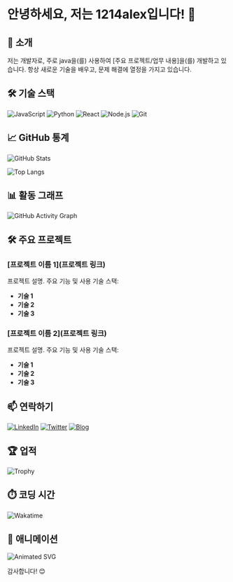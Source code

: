 # 안녕하세요, 저는 1214alex입니다! 👋

<!-- 타이틀 섹션 -->
## 🚀 소개
저는 개발자로, 주로 java을(를) 사용하여 [주요 프로젝트/업무 내용]을(를) 개발하고 있습니다. 항상 새로운 기술을 배우고, 문제 해결에 열정을 가지고 있습니다.

<!-- 배지 섹션 -->
## 🛠️ 기술 스택
![JavaScript](https://img.shields.io/badge/JavaScript-F7DF1E?style=flat&logo=javascript&logoColor=black)
![Python](https://img.shields.io/badge/Python-3776AB?style=flat&logo=python&logoColor=white)
![React](https://img.shields.io/badge/React-20232A?style=flat&logo=react&logoColor=61DAFB)
![Node.js](https://img.shields.io/badge/Node.js-339933?style=flat&logo=node.js&logoColor=white)
![Git](https://img.shields.io/badge/Git-F05032?style=flat&logo=git&logoColor=white)

<!-- GitHub Stats 섹션 -->
## 📈 GitHub 통계
![GitHub Stats](https://github-readme-stats.vercel.app/api?username=1214alex&show_icons=true&theme=radical)

<!-- 언어 통계 섹션 -->
![Top Langs](https://github-readme-stats.vercel.app/api/top-langs/?username=1214alex&layout=compact&theme=radical)

<!-- 활동 그래프 섹션 -->
## 📊 활동 그래프
![GitHub Activity Graph](https://activity-graph.herokuapp.com/graph?username=1214alex&theme=react-dark)

<!-- 프로젝트 하이라이트 섹션 -->
## 🛠️ 주요 프로젝트
### [프로젝트 이름 1](프로젝트 링크)
프로젝트 설명. 주요 기능 및 사용 기술 스택:
- **기술 1**
- **기술 2**
- **기술 3**

### [프로젝트 이름 2](프로젝트 링크)
프로젝트 설명. 주요 기능 및 사용 기술 스택:
- **기술 1**
- **기술 2**
- **기술 3**

<!-- 소셜 링크 섹션 -->
## 📫 연락하기
[![LinkedIn](https://img.shields.io/badge/LinkedIn-0A66C2?style=flat&logo=linkedin&logoColor=white)](https://www.linkedin.com/in/yourlinkedin/)
[![Twitter](https://img.shields.io/badge/Twitter-1DA1F2?style=flat&logo=twitter&logoColor=white)](https://twitter.com/yourtwitter)
[![Blog](https://img.shields.io/badge/Blog-FF5722?style=flat&logo=wordpress&logoColor=white)](https://yourblog.com)

<!-- 트로피 섹션 -->
## 🏆 업적
![Trophy](https://github-profile-trophy.vercel.app/?username=yourusername&theme=dracula)

<!-- Wakatime 통계 섹션 (옵션) -->
## ⏱️ 코딩 시간
![Wakatime](https://github-readme-stats.vercel.app/api/wakatime?username=yourwakatimeusername&theme=radical)

<!-- 배경 애니메이션 섹션 (옵션) -->
## 🌟 애니메이션
![Animated SVG](https://your-animation-url.com/animation.svg)

<!-- 마무리 인사 -->
감사합니다! 😊
